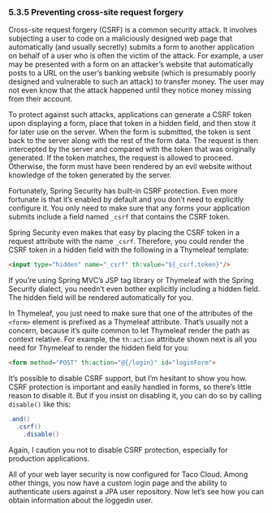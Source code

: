 ### 5.3.5 Preventing cross-site request forgery

Cross-site request forgery (CSRF) is a common security attack. It involves subjecting a user to code on a maliciously designed web page that automatically (and usually secretly) submits a form to another application on behalf of a user who is often the victim of the attack. For example, a user may be presented with a form on an attacker’s website that automatically posts to a URL on the user’s banking website (which is presumably poorly designed and vulnerable to such an attack) to transfer money. The user may not even know that the attack happened until they notice money missing from their account.

To protect against such attacks, applications can generate a CSRF token upon displaying a form, place that token in a hidden field, and then stow it for later use on the server. When the form is submitted, the token is sent back to the server along with the rest of the form data. The request is then intercepted by the server and compared with the token that was originally generated. If the token matches, the request is allowed to proceed. Otherwise, the form must have been rendered by an evil website without knowledge of the token generated by the server.

Fortunately, Spring Security has built-in CSRF protection. Even more fortunate is that it’s enabled by default and you don’t need to explicitly configure it. You only need to make sure that any forms your application submits include a field named `_csrf` that contains the CSRF token.

Spring Security even makes that easy by placing the CSRF token in a request attribute with the name `_csrf`. Therefore, you could render the CSRF token in a hidden field with the following in a Thymeleaf template:

```html
<input type="hidden" name="_csrf" th:value="${_csrf.token}"/>
```

If you’re using Spring MVC’s JSP tag library or Thymeleaf with the Spring Security dialect, you needn’t even bother explicitly including a hidden field. The hidden field will be rendered automatically for you.

In Thymeleaf, you just need to make sure that one of the attributes of the `<form>` element is prefixed as a Thymeleaf attribute. That’s usually not a concern, because it’s quite common to let Thymeleaf render the path as context relative. For example, the `th:action` attribute shown next is all you need for Thymeleaf to render the hidden field for you:

```html
<form method="POST" th:action="@{/login}" id="loginForm">
```

It’s possible to disable CSRF support, but I’m hesitant to show you how. CSRF protection is important and easily handled in forms, so there’s little reason to disable it. But if you insist on disabling it, you can do so by calling `disable()` like this:

```java
.and()
  .csrf()
    .disable()
```

Again, I caution you not to disable CSRF protection, especially for production applications.

All of your web layer security is now configured for Taco Cloud. Among other things, you now have a custom login page and the ability to authenticate users against a JPA user repository. Now let’s see how you can obtain information about the loggedin user.
